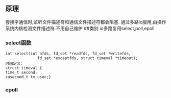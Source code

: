 ## 原理
套接字通信时,监听文件描述符和通信文件描述符都会阻塞.
通过多路io服用,由操作系统内核检测文件描述符.不用自己维护
##类别
io多路复用select,poll,epoll

### select函数

	int select(int nfds, fd_set *readfds, fd_set *writefds,
                  fd_set *exceptfds, struct timeval *timeout);
	时间定义:
	struct timeval {
	time_t second;
	susecond_t tv_usec;}

###  epoll